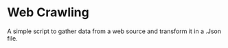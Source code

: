 Web Crawling
============

A simple script to gather data from a web source and transform it in a .Json file.
